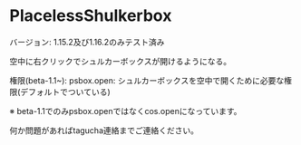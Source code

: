 # PlacelessShulkerbox

バージョン: 1.15.2及び1.16.2のみテスト済み

空中に右クリックでシュルカーボックスが開けるようになる。

権限(beta-1.1~): psbox.open: シュルカーボックスを空中で開くために必要な権限(デフォルトでついている)

※ beta-1.1でのみpsbox.openではなくcos.openになっています。



何か問題があればtagucha連絡までご連絡ください。